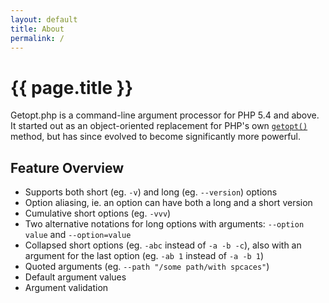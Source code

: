 ```yaml
---
layout: default
title: About
permalink: /
---
```

# {{ page.title }}

Getopt.php is a command-line argument processor for PHP 5.4 and above. It started out as an object-oriented
replacement for PHP's own <a href="http://php.net/manual/en/function.getopt.php">`getopt()`</a> method,
but has since evolved to become significantly more powerful.

## Feature Overview

 - Supports both short (eg. `-v`) and long (eg. `--version`) options
 - Option aliasing, ie. an option can have both a long and a short version
 - Cumulative short options (eg. `-vvv`)
 - Two alternative notations for long options with arguments: `--option value` and `--option=value`
 - Collapsed short options (eg. `-abc` instead of `-a -b -c`), also with an argument for the last option 
    (eg. `-ab 1` instead of `-a -b 1`)
 - Quoted arguments (eg. `--path "/some path/with spcaces"`)
 - Default argument values
 - Argument validation
